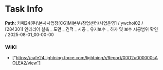 # Task Info

**Path:** 카페24(주)\본사사업장\[CG]MI본부\창업센터\사업운영1 / ywchoi02 / [284301] 인테리어 실측 _ 도면 _ 견적 _ 시공 _ 유지보수 _ 하자 및 보수 시공범위 확인 / 2025-08-01_00-00-00

### WIKI
- ["https://cafe24.lightning.force.com/lightning/r/Report/00O2u000000sAOLEA2/view"]

